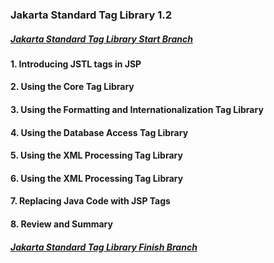 ### Jakarta Standard Tag Library 1.2


##### [Jakarta Standard Tag Library Start Branch](https://github.com/NicorDesigns/javawebdevcourse/tree/j2ee8web-jstl-start)

#### 1. Introducing JSTL tags in JSP

#### 2. Using the Core Tag Library

#### 3. Using the Formatting and Internationalization Tag Library 

#### 4. Using the Database Access Tag Library

#### 5. Using the XML Processing Tag Library

#### 6. Using the XML Processing Tag Library

#### 7. Replacing Java Code with JSP Tags

#### 8. Review and Summary

				
##### [Jakarta Standard Tag Library Finish Branch](https://github.com/NicorDesigns/javawebdevcourse/tree/j2ee8web-jstl-finish)

    

